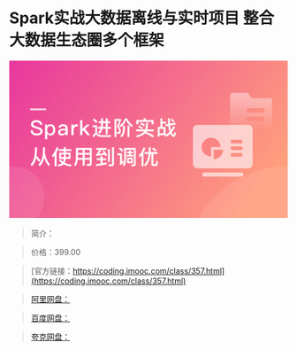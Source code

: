 # Spark实战大数据离线与实时项目 整合大数据生态圈多个框架

![img](../../assets/5fce08dc094328cb05400304.png)

> 简介：

> 价格：399.00

> [官方链接：https://coding.imooc.com/class/357.html](https://coding.imooc.com/class/357.html)

> [阿里网盘：]()

> [百度网盘：]()

> [夸克网盘：]()
